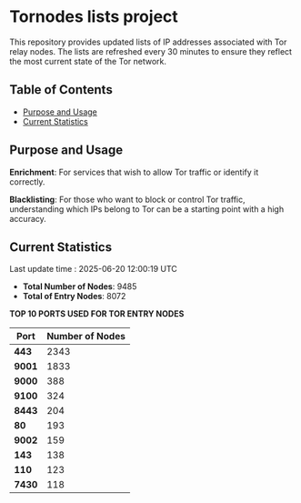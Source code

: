 # Tornodes lists project

This repository provides updated lists of IP addresses associated with Tor relay nodes. The lists are refreshed every 30 minutes to ensure they reflect the most current state of the Tor network.

## Table of Contents

- [Purpose and Usage](#purpose-and-usage)
- [Current Statistics](#current-statistics)


## Purpose and Usage

**Enrichment**: For services that wish to allow Tor traffic or identify it correctly.

**Blacklisting**: For those who want to block or control Tor traffic, understanding which IPs belong to Tor can be a starting point with a high accuracy.

## Current Statistics

Last update time : 2025-06-20 12:00:19 UTC

- **Total Number of Nodes**: 9485
- **Total of Entry Nodes**: 8072

**TOP 10 PORTS USED FOR TOR ENTRY NODES**

| **Port** | **Number of Nodes** |
|------|-----------------|
| **443**   | 2343  |
| **9001**   | 1833  |
| **9000**   | 388  |
| **9100**   | 324  |
| **8443**   | 204  |
| **80**   | 193  |
| **9002**   | 159  |
| **143**   | 138  |
| **110**   | 123  |
| **7430**   | 118  |

